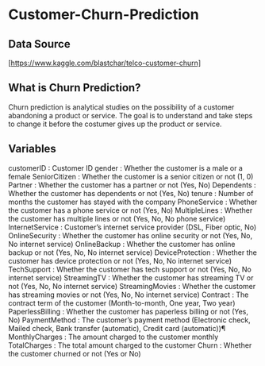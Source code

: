 # Customer-Churn-Prediction
## Data Source
[https://www.kaggle.com/blastchar/telco-customer-churn]

## What is Churn Prediction?
Churn prediction is analytical studies on the possibility of a customer abandoning a product or service. The goal is to understand and take steps to change it before the costumer gives up the product or service.

## Variables
customerID : Customer ID
gender : Whether the customer is a male or a female
SeniorCitizen : Whether the customer is a senior citizen or not (1, 0)
Partner : Whether the customer has a partner or not (Yes, No)
Dependents : Whether the customer has dependents or not (Yes, No)
tenure : Number of months the customer has stayed with the company
PhoneService : Whether the customer has a phone service or not (Yes, No)
MultipleLines : Whether the customer has multiple lines or not (Yes, No, No phone service)
InternetService : Customer’s internet service provider (DSL, Fiber optic, No)
OnlineSecurity : Whether the customer has online security or not (Yes, No, No internet service)
OnlineBackup : Whether the customer has online backup or not (Yes, No, No internet service)
DeviceProtection : Whether the customer has device protection or not (Yes, No, No internet service)
TechSupport : Whether the customer has tech support or not (Yes, No, No internet service)
StreamingTV : Whether the customer has streaming TV or not (Yes, No, No internet service)
StreamingMovies : Whether the customer has streaming movies or not (Yes, No, No internet service)
Contract : The contract term of the customer (Month-to-month, One year, Two year)
PaperlessBilling : Whether the customer has paperless billing or not (Yes, No)
PaymentMethod : The customer’s payment method (Electronic check, Mailed check, Bank transfer (automatic), Credit card (automatic))¶
MonthlyCharges : The amount charged to the customer monthly
TotalCharges : The total amount charged to the customer
Churn : Whether the customer churned or not (Yes or No)
